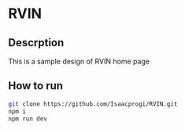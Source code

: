 # RVIN

## Descrption
This is a sample design of RVIN home page

## How to run

```bash
git clone https://github.com/Isaacprogi/RVIN.git
npm i
npm run dev
```

